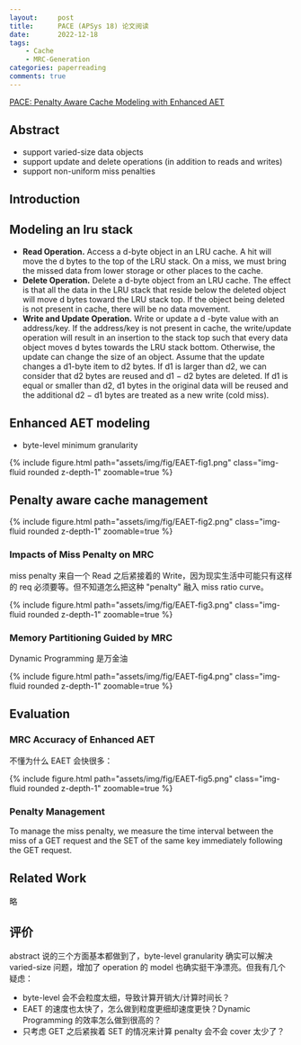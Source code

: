 ```yaml
---
layout:     post
title:      PACE (APSys 18) 论文阅读
date:       2022-12-18
tags:
    - Cache
    - MRC-Generation
categories: paperreading
comments: true
---
```


[PACE: Penalty Aware Cache Modeling with Enhanced AET](https://dl.acm.org/doi/pdf/10.1145/3265723.3265736)

## Abstract

- support varied-size data objects
- support update and delete operations (in addition to reads and writes)
- support non-uniform miss penalties

## Introduction

## Modeling an lru stack

- **Read Operation.** Access a d-byte object in an LRU cache. A hit will move the d bytes to the top of the LRU stack. On a miss, we must bring the missed data from lower storage or other places to the cache.
- **Delete Operation.** Delete a d-byte object from an LRU cache. The effect is that all the data in the LRU stack that reside below the deleted object will move d bytes toward the LRU stack top. If the object being deleted is not present in cache, there will be no data movement.
- **Write and Update Operation.** Write or update a d -byte value with an address/key. If the address/key is not present in cache, the write/update operation will result in an insertion to the stack top such that every data object moves d bytes towards the LRU stack bottom. Otherwise, the update can change the size of an object. Assume that the update changes a d1-byte item to d2 bytes. If d1 is larger than d2, we can consider that d2 bytes are reused and d1 − d2 bytes are deleted. If d1 is equal or smaller than d2, d1 bytes in the original data will be reused and the additional d2 − d1 bytes are treated as a new write (cold miss).

## Enhanced AET modeling

- byte-level minimum granularity

{% include figure.html path="assets/img/fig/EAET-fig1.png" class="img-fluid rounded z-depth-1" zoomable=true %}

## Penalty aware cache management

{% include figure.html path="assets/img/fig/EAET-fig2.png" class="img-fluid rounded z-depth-1" zoomable=true %}

### Impacts of Miss Penalty on MRC

miss penalty 来自一个 Read 之后紧接着的 Write，因为现实生活中可能只有这样的 req 必须要等。但不知道怎么把这种 "penalty" 融入 miss ratio curve。

{% include figure.html path="assets/img/fig/EAET-fig3.png" class="img-fluid rounded z-depth-1" zoomable=true %}

### Memory Partitioning Guided by MRC

Dynamic Programming 是万金油

{% include figure.html path="assets/img/fig/EAET-fig4.png" class="img-fluid rounded z-depth-1" zoomable=true %}

## Evaluation

### MRC Accuracy of Enhanced AET

不懂为什么 EAET 会快很多：

{% include figure.html path="assets/img/fig/EAET-fig5.png" class="img-fluid rounded z-depth-1" zoomable=true %}

### Penalty Management

To manage the miss penalty, we measure the time interval between the miss of a GET request and the SET of the same key immediately following the GET request.

## Related Work

略

## 评价

abstract 说的三个方面基本都做到了，byte-level granularity 确实可以解决 varied-size 问题，增加了 operation 的 model 也确实挺干净漂亮。但我有几个疑虑：

- byte-level 会不会粒度太细，导致计算开销大/计算时间长？
- EAET 的速度也太快了，怎么做到粒度更细却速度更快？Dynamic Programming 的效率怎么做到很高的？
- 只考虑 GET 之后紧挨着 SET 的情况来计算 penalty 会不会 cover 太少了？